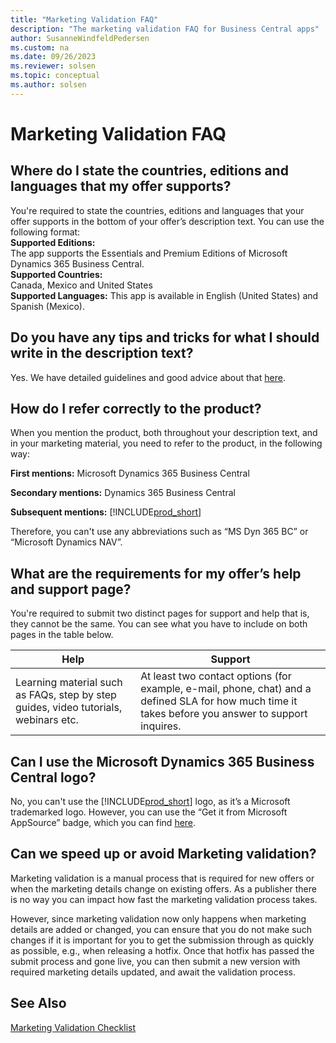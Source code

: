 ```yaml
---
title: "Marketing Validation FAQ"
description: "The marketing validation FAQ for Business Central apps"
author: SusanneWindfeldPedersen
ms.custom: na
ms.date: 09/26/2023
ms.reviewer: solsen
ms.topic: conceptual
ms.author: solsen
---
```


# Marketing Validation FAQ
 
## Where do I state the countries, editions and languages that my offer supports?  

You're required to state the countries, editions and languages that your offer supports in the bottom of your offer’s description text. You can use the following format:  
**Supported Editions:**  
    The app supports the Essentials and Premium Editions of Microsoft Dynamics 365 Business Central.  
**Supported Countries:**  
    Canada, Mexico and United States  
**Supported Languages:**
    This app is available in English (United States) and Spanish (Mexico). 
 
## Do you have any tips and tricks for what I should write in the description text?  

Yes. We have detailed guidelines and good advice about that [here](readiness-checklist-c-offer-description.md).  

## How do I refer correctly to the product?  

When you mention the product, both throughout your description text, and in your marketing material, you need to refer to the product, in the following way:  
 
**First mentions:** Microsoft Dynamics 365 Business Central  
 
**Secondary mentions:** Dynamics 365 Business Central  
 
**Subsequent mentions:** [!INCLUDE[prod_short](../includes/prod_short.md)] 
 
Therefore, you can't use any abbreviations such as “MS Dyn 365 BC” or “Microsoft Dynamics NAV”. 
 
## What are the requirements for my offer’s help and support page?

You're required to submit two distinct pages for support and help that is, they cannot be the same. You can see what you have to include on both pages in the table below.  

|Help|Support|
|----|-------|
|Learning material such as FAQs, step by step guides, video tutorials, webinars etc.|At least two contact options (for example, e-mail, phone, chat) and a defined SLA for how much time it takes before you answer to support inquires.|

## Can I use the Microsoft Dynamics 365 Business Central logo?  

No, you can't use the [!INCLUDE[prod_short](../includes/prod_short.md)] logo, as it’s a Microsoft trademarked logo. However, you can use the “Get it from Microsoft AppSource” badge, which you can find [here](https://appsource.microsoft.com/blogs/new-get-it-from-badging-for-microsoft-appsource-and-azure-marketplace-available-in-the-marketing-resources-guide). 

## Can we speed up or avoid Marketing validation?  

Marketing validation is a manual process that is required for new offers or when the marketing details change on existing offers. As a publisher there is no way you can impact how fast the marketing validation process takes. 

However, since marketing validation now only happens when marketing details are added or changed, you can ensure that you do not make such changes if it is important for you to get the submission through as quickly as possible, e.g., when releasing a hotfix. Once that hotfix has passed the submit process and gone live, you can then submit a new version with required marketing details updated, and await the validation process.

## See Also

[Marketing Validation Checklist](readiness-checklist-marketing.md)  